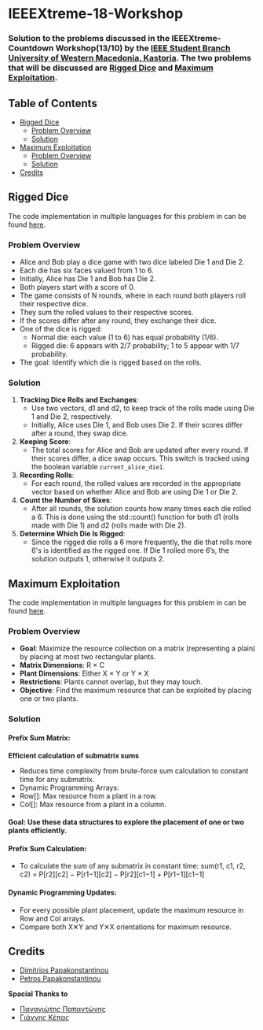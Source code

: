 # IEEEXtreme-18-Workshop

### Solution to the problems discussed in the IEEEXtreme-Countdown Workshop(13/10) by the [IEEE Student Branch University of Western Macedonia, Kastoria](https://www.instagram.com/ieeesbkastoria/). The two problems that will be discussed are [Rigged Dice](https://csacademy.com/ieeextreme-practice/task/rigged-dice/statement/) and [Maximum Exploitation](https://csacademy.com/ieeextreme-practice/task/exploitation/).

## Table of Contents

- [Rigged Dice](#rigged)
    * [Problem Overview](#rigged_overview)
    * [Solution](#rigged_solution)
- [Maximum Exploitation](#max)
    * [Problem Overview](#max_overview)
    * [Solution](#max_solution)
- [Credits](#credits)

<a name="rigged">

## Rigged Dice 

The code implementation in multiple languages for this problem in can be found [here](https://github.com/Turtel216/IEEEXtreme-Countdown/tree/main/Rigged-Dice).


<a name="rigged_overview">

### Problem Overview

- Alice and Bob play a dice game with two dice labeled Die 1 and Die 2.
- Each die has six faces valued from 1 to 6.
- Initially, Alice has Die 1 and Bob has Die 2.
- Both players start with a score of 0.
- The game consists of N rounds, where in each round both players roll their respective dice.
- They sum the rolled values to their respective scores.
- If the scores differ after any round, they exchange their dice.
- One of the dice is rigged:
    * Normal die: each value (1 to 6) has equal probability (1/6).
    * Rigged die: 6 appears with 2/7 probability; 1 to 5 appear with 1/7 probability.
- The goal: Identify which die is rigged based on the rolls.


<a name="rigged_solution">

### Solution 

1. **Tracking Dice Rolls and Exchanges**:
    - Use two vectors, d1 and d2, to keep track of the rolls made using Die 1 and Die 2, respectively.
    - Initially, Alice uses Die 1, and Bob uses Die 2. If their scores differ after a round, they swap dice.
2.  **Keeping Score**:
    - The total scores for Alice and Bob are updated after every round. If their scores differ, a dice swap occurs. This switch is tracked using the boolean variable ``current_alice_die1``.
3. **Recording Rolls**:
    - For each round, the rolled values are recorded in the appropriate vector based on whether Alice and Bob are using Die 1 or Die 2.
4. **Count the Number of Sixes**:
    - After all rounds, the solution counts how many times each die rolled a 6. This is done using the std::count() function for both d1 (rolls made with Die 1) and d2 (rolls made with Die 2).
5. **Determine Which Die Is Rigged**:
    - Since the rigged die rolls a 6 more frequently, the die that rolls more 6's is identified as the rigged one. If Die 1 rolled more 6’s, the solution outputs 1, otherwise it outputs 2.


<a name="max">

## Maximum Exploitation 

The code implementation in multiple languages for this problem in can be found [here](https://github.com/Turtel216/IEEEXtreme-Countdown/tree/main/Maximum-Exploitation).

<a name="max_overview">

### Problem Overview

- **Goal**: Maximize the resource collection on a matrix (representing a plain) by placing at most two rectangular plants.
- **Matrix Dimensions**: R × C
- **Plant Dimensions**: Either X × Y or Y × X
- **Restrictions**: Plants cannot overlap, but they may touch.
- **Objective**: Find the maximum resource that can be exploited by placing one or two plants.

<a name="max_solution">

### Solution 

#### Prefix Sum Matrix:

**Efficient calculation of submatrix sums**

- Reduces time complexity from brute-force sum calculation to constant time for any submatrix.
- Dynamic Programming Arrays:
- Row[]: Max resource from a plant in a row.
- Col[]: Max resource from a plant in a column.

#### Goal: Use these data structures to explore the placement of one or two plants efficiently.

#### Prefix Sum Calculation:
 - To calculate the sum of any submatrix in constant time:
    sum(r1, c1, r2, c2) = P[r2][c2] − P[r1−1][c2] − P[r2][c1−1] + P[r1−1][c1−1]

#### Dynamic Programming Updates:
- For every possible plant placement, update the maximum resource in Row and Col arrays.
- Compare both X✕Y and Y✕X orientations for maximum resource.

<a name="credits">

## Credits 

- [Dimitrios Papakonstantinou](https://github.com/Turtel216)
- [Petros Papakonstantinou]()

**Spacial Thanks to**

- [Παναγιώτης Παπαντώνης](https://github.com/PanagiotisPapantonis)
- [Γιάννης Κέπας](https://github.com/Retr0-01)
